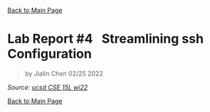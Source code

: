 [Back to Main Page](index.md)

# Lab Report #4 &nbsp; Streamlining ssh Configuration

> by Jialin Chen 02/25 2022

*Source: [ucsd CSE 15L wi22](https://ucsd-cse15l-w22.github.io/week/week5/#group-choice-2-set-up-github-access-from-ieng6)*

[Back to Main Page](index.md)